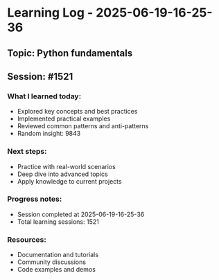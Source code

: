 # Learning Log - 2025-06-19-16-25-36

## Topic: Python fundamentals
## Session: #1521

### What I learned today:
- Explored key concepts and best practices
- Implemented practical examples  
- Reviewed common patterns and anti-patterns
- Random insight: 9843

### Next steps:
- Practice with real-world scenarios
- Deep dive into advanced topics
- Apply knowledge to current projects

### Progress notes:
- Session completed at 2025-06-19-16-25-36
- Total learning sessions: 1521

### Resources:
- Documentation and tutorials
- Community discussions
- Code examples and demos
